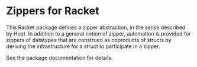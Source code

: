 Zippers for Racket
=======

This Racket package defines a zipper abstraction, in the sense
described by Huet. In addition to a general notion of zipper,
automation is provided for zippers of datatypes that are construed as
coproducts of structs by deriving the infrastructure for a struct to
participate in a zipper.

See the package documentation for details.
